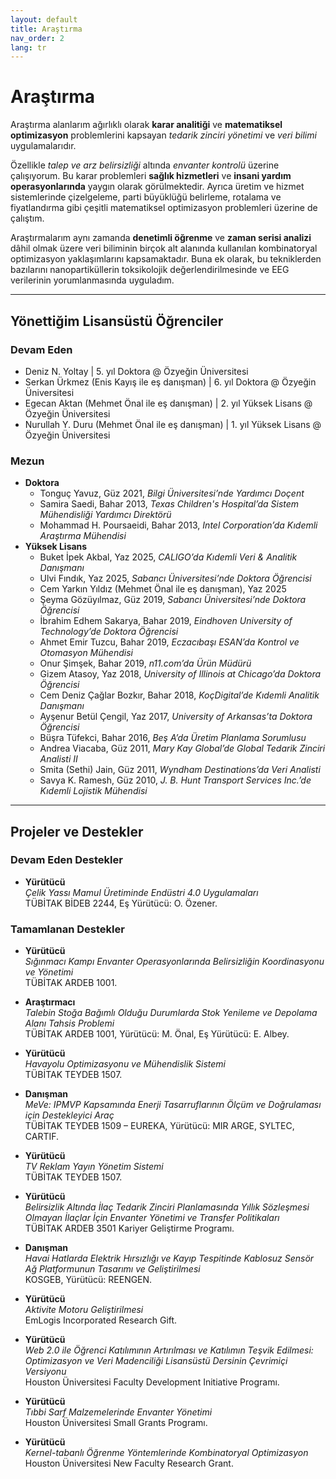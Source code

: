 ```yaml
---
layout: default
title: Araştırma
nav_order: 2
lang: tr
---
```

# Araştırma

Araştırma alanlarım ağırlıklı olarak **karar analitiği** ve **matematiksel optimizasyon** problemlerini kapsayan _tedarik zinciri yönetimi_ ve _veri bilimi_ uygulamalarıdır.  

Özellikle _talep ve arz belirsizliği_ altında _envanter kontrolü_ üzerine çalışıyorum. Bu karar problemleri **sağlık hizmetleri** ve **insani yardım operasyonlarında** yaygın olarak görülmektedir. Ayrıca üretim ve hizmet sistemlerinde çizelgeleme, parti büyüklüğü belirleme, rotalama ve fiyatlandırma gibi çeşitli matematiksel optimizasyon problemleri üzerine de çalıştım.  

Araştırmalarım aynı zamanda **denetimli öğrenme** ve **zaman serisi analizi** dâhil olmak üzere veri biliminin birçok alt alanında kullanılan kombinatoryal optimizasyon yaklaşımlarını kapsamaktadır. Buna ek olarak, bu tekniklerden bazılarını nanopartiküllerin toksikolojik değerlendirilmesinde ve EEG verilerinin yorumlanmasında uyguladım.  

---

## Yönettiğim Lisansüstü Öğrenciler

### Devam Eden

* Deniz N. Yoltay \| 5. yıl Doktora @ Özyeğin Üniversitesi
* Serkan Ürkmez (Enis Kayış ile eş danışman) \| 6. yıl Doktora @ Özyeğin Üniversitesi
* Egecan Aktan (Mehmet Önal ile eş danışman) \| 2. yıl Yüksek Lisans @ Özyeğin Üniversitesi
* Nurullah Y. Duru (Mehmet Önal ile eş danışman) \| 1. yıl Yüksek Lisans @ Özyeğin Üniversitesi

### Mezun

- **Doktora**
    - Tonguç Yavuz, Güz 2021, _Bilgi Üniversitesi’nde Yardımcı Doçent_
    - Samira Saedi, Bahar 2013, _Texas Children's Hospital’da Sistem Mühendisliği Yardımcı Direktörü_
    - Mohammad H. Poursaeidi, Bahar 2013, _Intel Corporation’da Kıdemli Araştırma Mühendisi_
- **Yüksek Lisans**
    - Buket İpek Akbal, Yaz 2025, _CALIGO’da Kıdemli Veri & Analitik Danışmanı_
    - Ulvi Fındık, Yaz 2025, _Sabancı Üniversitesi’nde Doktora Öğrencisi_
    - Cem Yarkın Yıldız (Mehmet Önal ile eş danışman), Yaz 2025
    - Şeyma Gözüyılmaz, Güz 2019, _Sabancı Üniversitesi’nde Doktora Öğrencisi_
    - İbrahim Edhem Sakarya, Bahar 2019, _Eindhoven University of Technology’de Doktora Öğrencisi_
    - Ahmet Emir Tuzcu, Bahar 2019, _Eczacıbaşı ESAN’da Kontrol ve Otomasyon Mühendisi_
    - Onur Şimşek, Bahar 2019, _n11.com’da Ürün Müdürü_
    - Gizem Atasoy, Yaz 2018, _University of Illinois at Chicago’da Doktora Öğrencisi_
    - Cem Deniz Çağlar Bozkır, Bahar 2018, _KoçDigital’de Kıdemli Analitik Danışmanı_
    - Ayşenur Betül Çengil, Yaz 2017, _University of Arkansas’ta Doktora Öğrencisi_
    - Büşra Tüfekci, Bahar 2016, _Beş A’da Üretim Planlama Sorumlusu_
    - Andrea Viacaba, Güz 2011, _Mary Kay Global’de Global Tedarik Zinciri Analisti II_
    - Smita (Sethi) Jain, Güz 2011, _Wyndham Destinations’da Veri Analisti_
    - Savya K. Ramesh, Güz 2010, _J. B. Hunt Transport Services Inc.’de Kıdemli Lojistik Mühendisi_

---

## Projeler ve Destekler

### Devam Eden Destekler

* **Yürütücü**  
_Çelik Yassı Mamul Üretiminde Endüstri 4.0 Uygulamaları_  
TÜBİTAK BİDEB 2244, Eş Yürütücü: O. Özener.

### Tamamlanan Destekler

* **Yürütücü**  
_Sığınmacı Kampı Envanter Operasyonlarında Belirsizliğin Koordinasyonu ve Yönetimi_  
TÜBİTAK ARDEB 1001.

* **Araştırmacı**  
_Talebin Stoğa Bağımlı Olduğu Durumlarda Stok Yenileme ve Depolama Alanı Tahsis Problemi_  
TÜBİTAK ARDEB 1001, Yürütücü: M. Önal, Eş Yürütücü: E. Albey.

* **Yürütücü**  
_Havayolu Optimizasyonu ve Mühendislik Sistemi_  
TÜBİTAK TEYDEB 1507.

* **Danışman**  
_MeVe: IPMVP Kapsamında Enerji Tasarruflarının Ölçüm ve Doğrulaması için Destekleyici Araç_  
TÜBİTAK TEYDEB 1509 – EUREKA, Yürütücü: MIR ARGE, SYLTEC, CARTIF.

* **Yürütücü**  
_TV Reklam Yayın Yönetim Sistemi_  
TÜBİTAK TEYDEB 1507.

* **Yürütücü**  
_Belirsizlik Altında İlaç Tedarik Zinciri Planlamasında Yıllık Sözleşmesi Olmayan İlaçlar İçin Envanter Yönetimi ve Transfer Politikaları_  
TÜBİTAK ARDEB 3501 Kariyer Geliştirme Programı.

* **Danışman**  
_Havai Hatlarda Elektrik Hırsızlığı ve Kayıp Tespitinde Kablosuz Sensör Ağ Platformunun Tasarımı ve Geliştirilmesi_  
KOSGEB, Yürütücü: REENGEN.

* **Yürütücü**  
_Aktivite Motoru Geliştirilmesi_  
EmLogis Incorporated Research Gift.

* **Yürütücü**  
_Web 2.0 ile Öğrenci Katılımının Artırılması ve Katılımın Teşvik Edilmesi: Optimizasyon ve Veri Madenciliği Lisansüstü Dersinin Çevrimiçi Versiyonu_  
Houston Üniversitesi Faculty Development Initiative Programı.

* **Yürütücü**  
_Tıbbi Sarf Malzemelerinde Envanter Yönetimi_  
Houston Üniversitesi Small Grants Programı.

* **Yürütücü**  
_Kernel-tabanlı Öğrenme Yöntemlerinde Kombinatoryal Optimizasyon_  
Houston Üniversitesi New Faculty Research Grant.